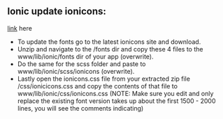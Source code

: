 ## Ionic update ionicons:  

[link](http://stackoverflow.com/questions/27766015/some-ionicons-not-showing) here

* To update the fonts go to the latest ionicons site and download.
* Unzip and navigate to the /fonts dir and copy these 4 files to the www/lib/ionic/fonts dir of your app (overwrite).
* Do the same for the scss folder and paste to www/lib/ionic/scss/ionicons (overwrite).
* Lastly open the ionicons.css file from your extracted zip file /css/ionicicons.css and copy the contents of that file to www/lib/ionic/css/ionicons.css (NOTE: Make sure you edit and only replace the existing font version takes up about the first 1500 - 2000 lines, you will see the comments indicating)
